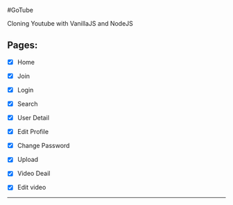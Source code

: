 #GoTube

Cloning Youtube with VanillaJS and NodeJS

## Pages:

- [x] Home
- [x] Join
- [x] Login
- [x] Search

- [x] User Detail
- [x] Edit Profile
- [x] Change Password
- [x] Upload
- [x] Video Deail
- [x] Edit video

---
